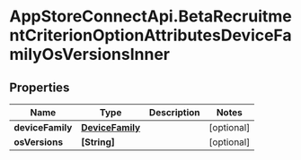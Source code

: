 # AppStoreConnectApi.BetaRecruitmentCriterionOptionAttributesDeviceFamilyOsVersionsInner

## Properties

Name | Type | Description | Notes
------------ | ------------- | ------------- | -------------
**deviceFamily** | [**DeviceFamily**](DeviceFamily.md) |  | [optional] 
**osVersions** | **[String]** |  | [optional] 


